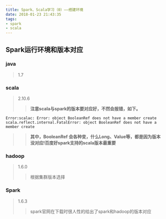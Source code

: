 ```yaml
---
title: Spark、Scala学习（0）——搭建环境
date: 2018-01-23 21:43:35
tags: 
- spark 
- scala
---
```

## Spark运行环境和版本对应
### java
> 1.7
### scala
> 2.10.6
>> **注意scala与spark的版本要对应好，不然会报错，如下。**
```
Error:scalac: Error: object BooleanRef does not have a member create
scala.reflect.internal.FatalError: object BooleanRef does not have a member create
```
>> **其中，BooleanRef 会各种变，什么Long、Value等，都是因为版本没对应!百度好spark支持的scala版本最重要**
### hadoop
> 1.6.0
>> 根据集群版本选择
### Spark
> 1.6.3
>> spark官网在下载时很人性的给出了spark和hadoop的版本对应
